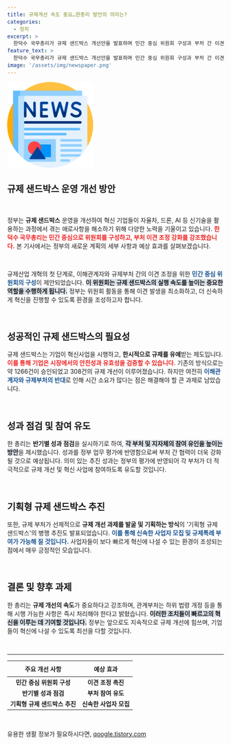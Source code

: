 ```yaml
---
title: 규제개선 속도 중요…한총리 발언의 의미는?
categories:
  - 정치
excerpt: >
  한덕수 국무총리가 규제 샌드박스 개선안을 발표하며 민간 중심 위원회 구성과 부처 간 이견 조정을 강화한다고 밝혔다. 정부는 혁신 기업 지원을 위해 규제 신속 승인 및 성과 점검을 확대할 예정이다.
feature_text: >
  한덕수 국무총리가 규제 샌드박스 개선안을 발표하며 민간 중심 위원회 구성과 부처 간 이견 조정을 강화한다고 밝혔다. 정부는 혁신 기업 지원을 위해 규제 신속 승인 및 성과 점검을 확대할 예정이다.
image: '/assets/img/newspaper.png'
---
```


<p><img src="/assets/img/newspaper.png" alt="kimp 속보" /></p>

<h2 data-ke-size="size26">규제 샌드박스 운영 개선 방안</h2>

<p data-ke-size="size16">&nbsp;</p>

<p>정부는 <b>규제 샌드박스</b> 운영을 개선하여 혁신 기업들이 자율차, 드론, AI 등 신기술을 활용하는 과정에서 겪는 애로사항을 해소하기 위해 다양한 노력을 기울이고 있습니다. <b><span style="color: #ee2323;">한덕수 국무총리는 민간 중심으로 위원회를 구성하고, 부처 이견 조정 강화를 강조했습니다.</span></b> 본 기사에서는 정부의 새로운 계획의 세부 사항과 예상 효과를 살펴보겠습니다.</p>

<p data-ke-size="size16">&nbsp;</p>

<p>규제산업 개혁의 첫 단계로, 이해관계자와 규제부처 간의 이견 조정을 위한 <b><span style="color: #1a5490;">민간 중심 위원회의 구성</span></b>이 제안되었습니다. <b><span style="background-color: #21538527;">이 위원회는 규제 샌드박스의 실행 속도를 높이는 중요한 역할을 수행하게 됩니다.</span></b> 정부는 위원회 활동을 통해 이견 발생을 최소화하고, 더 신속하게 혁신을 진행할 수 있도록 환경을 조성하고자 합니다.</p>

<p data-ke-size="size16">&nbsp;</p>

<h2 data-ke-size="size26">성공적인 규제 샌드박스의 필요성</h2>

<p>규제 샌드박스는 기업이 혁신사업을 시행하고, <b>한시적으로 규제를 유예</b>받는 제도입니다. <b><span style="color: #ee2323;">이를 통해 기업은 시장에서의 안전성과 유효성을 검증할 수 있습니다.</span></b> 기존의 방식으로는 약 1266건이 승인되었고 308건의 규제 개선이 이루어졌습니다. 하지만 여전히 <b><span style="color: #1a5490;">이해관계자와 규제부처의 반대</span></b>로 인해 시간 소요가 많다는 점은 해결해야 할 큰 과제로 남았습니다.</p>

<p data-ke-size="size16">&nbsp;</p>

<h2 data-ke-size="size26">성과 점검 및 참여 유도</h2>

<p>한 총리는 <b>반기별 성과 점검</b>을 실시하기로 하여, <b><span style="background-color: #21538527;">각 부처 및 지자체의 참여 유인을 높이는 방안</span></b>을 제시했습니다. 성과를 정부 업무 평가에 반영함으로써 부처 간 협력이 더욱 강화될 것으로 예상됩니다. 의미 있는 추진 성과는 정부의 평가에 반영되어 각 부처가 더 적극적으로 규제 개선 및 혁신 사업에 참여하도록 유도할 것입니다.</p>

<p data-ke-size="size16">&nbsp;</p>

<h2 data-ke-size="size26">기획형 규제 샌드박스 추진</h2>

<p>또한, 규제 부처가 선제적으로 <b>규제 개선 과제를 발굴 및 기획하는 방식</b>의 '기획형 규제 샌드박스'의 병행 추진도 발표되었습니다. <b><span style="color: #1a5490;">이를 통해 신속한 사업자 모집 및 규제특례 부여가 가능해 질 것입니다.</span></b> 사업자들이 보다 빠르게 혁신에 나설 수 있는 환경이 조성되는 점에서 매우 긍정적인 모습입니다.</p>

<p data-ke-size="size16">&nbsp;</p>

<h2 data-ke-size="size26">결론 및 향후 과제</h2>

<p>한 총리는 <b>규제 개선의 속도</b>가 중요하다고 강조하며, 관계부처는 하위 법령 개정 등을 통해 시행 가능한 사항은 즉시 처리해야 한다고 밝혔습니다. <b><span style="background-color: #21538527;">이러한 조치들이 빠르고의 혁신을 이루는 데 기여할 것입니다.</span></b> 정부는 앞으로도 지속적으로 규제 개선에 힘쓰며, 기업들이 혁신에 나설 수 있도록 최선을 다할 것입니다.</p>

<p data-ke-size="size16">&nbsp;</p>

<hr>

<table style="width: 100%; border-collapse: collapse;">
    <thead>
        <tr>
            <th style="text-align: center; height: 29px;"><b>주요 개선 사항</b></th>
            <th style="text-align: center; height: 29px;"><b>예상 효과</b></th>
        </tr>
    </thead>
    <tbody>
        <tr>
            <td style="text-align: center; height: 17px;"><b>민간 중심 위원회 구성</b></td>
            <td style="text-align: center; height: 17px;"><b>이견 조정 촉진</b></td>
        </tr>
        <tr>
            <td style="text-align: center; height: 17px;"><b>반기별 성과 점검</b></td>
            <td style="text-align: center; height: 17px;"><b>부처 참여 유도</b></td>
        </tr>
        <tr>
            <td style="text-align: center; height: 17px;"><b>기획형 규제 샌드박스 추진</b></td>
            <td style="text-align: center; height: 17px;"><b>신속한 사업자 모집</b></td>
        </tr>
    </tbody>
</table>

<p data-ke-size="size16">&nbsp;</p>
유용한 생활 정보가 필요하시다면, <a href="https://qoogle.tistory.com" rel="dofollow">qoogle.tistory.com</a>


